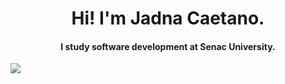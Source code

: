 <h1 align="center"> Hi! I'm Jadna Caetano.</h1>

<h4 align="center"> 
     I study software development at Senac University.
</h4>


<link rel="stylesheet" href="https://cdn.jsdelivr.net/gh/devicons/devicon@v2.15.1/devicon.min.css">


<a href="https://www.linkedin.com/in/jadna-caetano-b327b7233" target="_blank">
<img src="https://img.shields.io/badge/-LinkedIn-%230077B5?style=for-the-badge&logo=linkedin&logoColor=white" target="_blank">
</a>
